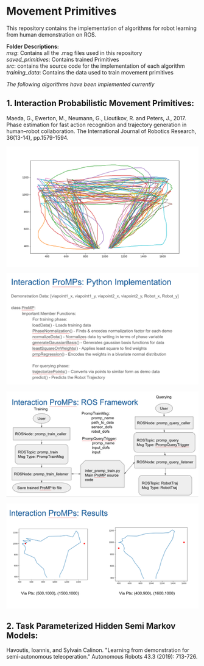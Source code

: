 # Movement Primitives
  
This  repository contains the implementation of algorithms for robot learning from human demonstration on ROS.

**Folder Descriptions:**  
*msg*: Contains all the .msg files used in this repository  
*saved_primitives*: Contains trained Primitives  
*src*: contains the source code for the implementation of each algorithm  
*training_data*: Contains the data used to train movement primitives  

*The following algorithms have been implemented currently*
## 1. Interaction Probabilistic Movement Primitives:
Maeda, G., Ewerton, M., Neumann, G., Lioutikov, R. and Peters, J., 2017. Phase estimation for fast action recognition and trajectory generation in human–robot collaboration. The International Journal of Robotics Research, 36(13-14), pp.1579-1594.

![ProMP Demonstrations](/images/promp_demo.png)  

![ProMP Python Implementation](/images/promp_python_implementation.png)  

![ProMP ROS Framework](/images/promp_ros.png)  

![ProMP Results](/images/promp_results.png)


## 2. Task Parameterized Hidden Semi Markov Models:
Havoutis, Ioannis, and Sylvain Calinon. "Learning from demonstration for semi-autonomous teleoperation." Autonomous Robots 43.3 (2019): 713-726.
